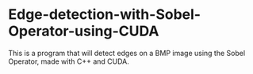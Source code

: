 # Edge-detection-with-Sobel-Operator-using-CUDA
This is a program that will detect edges on a BMP image using the Sobel Operator, made with C++ and CUDA.
